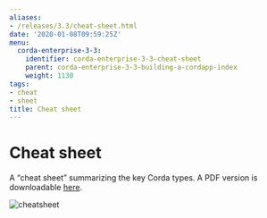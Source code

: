 ```yaml
---
aliases:
- /releases/3.3/cheat-sheet.html
date: '2020-01-08T09:59:25Z'
menu:
  corda-enterprise-3-3:
    identifier: corda-enterprise-3-3-cheat-sheet
    parent: corda-enterprise-3-3-building-a-cordapp-index
    weight: 1130
tags:
- cheat
- sheet
title: Cheat sheet
---
```



# Cheat sheet

A “cheat sheet” summarizing the key Corda types. A PDF version is downloadable [here](/en/pdf/corda-cheat-sheet.pdf).

![cheatsheet](/en/images/cheatsheet.jpg "cheatsheet")

